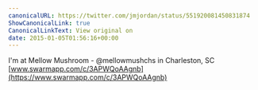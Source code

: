 ```yaml
---
canonicalURL: https://twitter.com/jmjordan/status/551920081450831874
ShowCanonicalLink: true
CanonicalLinkText: View original on
date: 2015-01-05T01:56:16+00:00
---
```

I'm at Mellow Mushroom - @mellowmushchs in Charleston, SC [www.swarmapp.com/c/3APWQoAAgnb](https://www.swarmapp.com/c/3APWQoAAgnb)